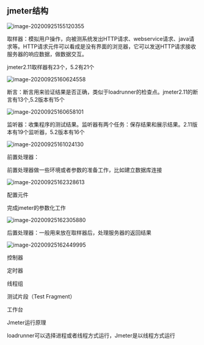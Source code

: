 ## jmeter结构

![image-20200925155120355](pic/jmeter组件/image-20200925155120355.png)



取样器：模拟用户操作，向被测系统发出HTTP请求、webservice请求、java请求等。HTTP请求元件可以看成是没有界面的浏览器，它可以发送HTTP请求接收服务器的响应数据，做数据交互。

jmeter2.11取样器有23个，5.2有21个

![image-20200925160624558](pic/jmeter组件/image-20200925160624558.png)



断言：断言用来验证结果是否正确，类似于loadrunner的检查点。jmeter2.11的断言有13个,5.2版本有15个

![image-20200925160658101](pic/jmeter组件/image-20200925160658101.png)



监听器：收集程序的测试结果。监听器有两个任务：保存结果和展示结果。2.11版本有19个监听器，5.2版本有16个

![image-20200925161024130](pic/jmeter组件/image-20200925161024130.png)

前置处理器：

前置处理器做一些环境或者参数的准备工作，比如建立数据库连接

![image-20200925162328613](pic/jmeter组件/image-20200925162328613.png)

配置元件

完成jmeter的参数化工作

![image-20200925162305880](pic/jmeter组件/image-20200925162305880.png)



后置处理器：一般用来放在取样器后，处理服务器的返回结果



![image-20200925162449995](pic/jmeter组件/image-20200925162449995.png)



控制器



定时器



线程组



测试片段（Test Fragment）



工作台



Jmeter运行原理

loadrunner可以选择进程或者线程方式运行，Jmeter是以线程方式运行